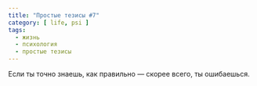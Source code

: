 ```yaml
---
title: "Простые тезисы #7"
category: [ life, psi ]
tags:
  - жизнь
  - психология
  - простые тезисы
---
```

Если ты точно знаешь, как правильно — скорее всего, ты ошибаешься.
